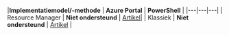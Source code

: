 |**Implementatiemodel/-methode** | **Azure Portal** | **PowerShell** | |---|---|---| | Resource Manager | **Niet ondersteund** | [Artikel](../articles/expressroute/expressroute-howto-coexist-resource-manager.md)| | Klassiek | **Niet ondersteund** | [Artikel](../articles/expressroute/expressroute-howto-coexist-classic.md) |